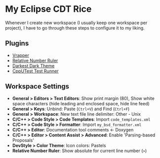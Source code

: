 # My Eclipse CDT Rice

Whenever I create new workspace (I usually keep one workspace per project), I
have to go through these steps to configure it to my liking.


## Plugins

 * [Vrapper](http://vrapper.sourceforge.net/home/)
 * [Relative Number Ruler](https://marketplace.eclipse.org/content/relative-line-number-ruler)
 * [Darkest Dark Theme](https://marketplace.eclipse.org/content/darkest-dark-theme-devstyle)
 * [CppUTest Test Runner](https://github.com/stefan-misik/cpputest-eclipse-test-runner/releases/latest)


## Workspace Settings
 * **General > Editors > Text Editors**: Show print margin (80),
   Show white space characters (hide leading and enclosed space, hide line feed)
 * **General > Keys**: Unbind: Paste (`Ctrl+V`) and Find (`Ctrl+F`)
 * **General > Workspace**: New text file line delimiter: Other - Unix
 * **C/C++ > Code Style > Code Templates**: Import `code_templates.xml`
 * **C/C++ > Code Style > Formatter**: Import `my_bsd_formatter.xml`
 * **C/C++ > Editor**: Documentation tool comments <- Doxygen
 * **C/C++ > Editor > Content Assist > Advanced**: Enable 'Parsing-based
   Proposals'
 * **DevStyle > Color Theme**: Icon colors: Pastels
 * **Relative Number Ruler**: Show absolute for current line number (`>`)


